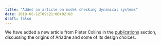 ```yaml
---
title: "Added an article on model checking dynamical systems"
date: 2018-06-12T09:21:00+02:00
draft: false
---
```


We have added a new article from Pieter Collins in the [publications](http://www.ariadne-cps.org/publications/) section, discussing the origins of Ariadne and some of its design choices.
